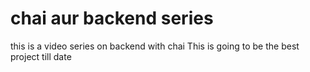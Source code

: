 # chai aur backend series 
this is a video series on backend with chai
This is going to be the best project till date